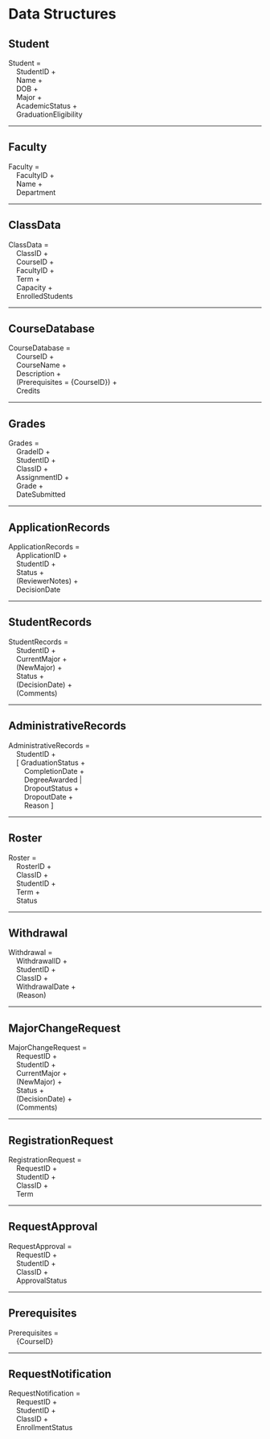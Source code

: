 # Data Structures

## Student  
Student =  
&nbsp;&nbsp;&nbsp;&nbsp;StudentID +  
&nbsp;&nbsp;&nbsp;&nbsp;Name +  
&nbsp;&nbsp;&nbsp;&nbsp;DOB +  
&nbsp;&nbsp;&nbsp;&nbsp;Major +  
&nbsp;&nbsp;&nbsp;&nbsp;AcademicStatus +  
&nbsp;&nbsp;&nbsp;&nbsp;GraduationEligibility  

---

## Faculty  
Faculty =  
&nbsp;&nbsp;&nbsp;&nbsp;FacultyID +  
&nbsp;&nbsp;&nbsp;&nbsp;Name +  
&nbsp;&nbsp;&nbsp;&nbsp;Department  

---

## ClassData  
ClassData =  
&nbsp;&nbsp;&nbsp;&nbsp;ClassID +  
&nbsp;&nbsp;&nbsp;&nbsp;CourseID +  
&nbsp;&nbsp;&nbsp;&nbsp;FacultyID +  
&nbsp;&nbsp;&nbsp;&nbsp;Term +  
&nbsp;&nbsp;&nbsp;&nbsp;Capacity +  
&nbsp;&nbsp;&nbsp;&nbsp;EnrolledStudents  

---

## CourseDatabase  
CourseDatabase =  
&nbsp;&nbsp;&nbsp;&nbsp;CourseID +  
&nbsp;&nbsp;&nbsp;&nbsp;CourseName +  
&nbsp;&nbsp;&nbsp;&nbsp;Description +  
&nbsp;&nbsp;&nbsp;&nbsp;(Prerequisites = {CourseID}) +  
&nbsp;&nbsp;&nbsp;&nbsp;Credits  

---

## Grades  
Grades =  
&nbsp;&nbsp;&nbsp;&nbsp;GradeID +  
&nbsp;&nbsp;&nbsp;&nbsp;StudentID +  
&nbsp;&nbsp;&nbsp;&nbsp;ClassID +  
&nbsp;&nbsp;&nbsp;&nbsp;AssignmentID +  
&nbsp;&nbsp;&nbsp;&nbsp;Grade +  
&nbsp;&nbsp;&nbsp;&nbsp;DateSubmitted  

---

## ApplicationRecords  
ApplicationRecords =  
&nbsp;&nbsp;&nbsp;&nbsp;ApplicationID +  
&nbsp;&nbsp;&nbsp;&nbsp;StudentID +  
&nbsp;&nbsp;&nbsp;&nbsp;Status +  
&nbsp;&nbsp;&nbsp;&nbsp;(ReviewerNotes) +  
&nbsp;&nbsp;&nbsp;&nbsp;DecisionDate  

---

## StudentRecords  
StudentRecords =  
&nbsp;&nbsp;&nbsp;&nbsp;StudentID +  
&nbsp;&nbsp;&nbsp;&nbsp;CurrentMajor +  
&nbsp;&nbsp;&nbsp;&nbsp;(NewMajor) +  
&nbsp;&nbsp;&nbsp;&nbsp;Status +  
&nbsp;&nbsp;&nbsp;&nbsp;(DecisionDate) +  
&nbsp;&nbsp;&nbsp;&nbsp;(Comments)  

---

## AdministrativeRecords  
AdministrativeRecords =  
&nbsp;&nbsp;&nbsp;&nbsp;StudentID +  
&nbsp;&nbsp;&nbsp;&nbsp;[ GraduationStatus +  
&nbsp;&nbsp;&nbsp;&nbsp;&nbsp;&nbsp;&nbsp;&nbsp;CompletionDate +  
&nbsp;&nbsp;&nbsp;&nbsp;&nbsp;&nbsp;&nbsp;&nbsp;DegreeAwarded |  
&nbsp;&nbsp;&nbsp;&nbsp;&nbsp;&nbsp;&nbsp;&nbsp;DropoutStatus +  
&nbsp;&nbsp;&nbsp;&nbsp;&nbsp;&nbsp;&nbsp;&nbsp;DropoutDate +  
&nbsp;&nbsp;&nbsp;&nbsp;&nbsp;&nbsp;&nbsp;&nbsp;Reason ]  

---

## Roster  
Roster =  
&nbsp;&nbsp;&nbsp;&nbsp;RosterID +  
&nbsp;&nbsp;&nbsp;&nbsp;ClassID +  
&nbsp;&nbsp;&nbsp;&nbsp;StudentID +  
&nbsp;&nbsp;&nbsp;&nbsp;Term +  
&nbsp;&nbsp;&nbsp;&nbsp;Status  

---

## Withdrawal  
Withdrawal =  
&nbsp;&nbsp;&nbsp;&nbsp;WithdrawalID +  
&nbsp;&nbsp;&nbsp;&nbsp;StudentID +  
&nbsp;&nbsp;&nbsp;&nbsp;ClassID +  
&nbsp;&nbsp;&nbsp;&nbsp;WithdrawalDate +  
&nbsp;&nbsp;&nbsp;&nbsp;(Reason)  

---

## MajorChangeRequest  
MajorChangeRequest =  
&nbsp;&nbsp;&nbsp;&nbsp;RequestID +  
&nbsp;&nbsp;&nbsp;&nbsp;StudentID +  
&nbsp;&nbsp;&nbsp;&nbsp;CurrentMajor +  
&nbsp;&nbsp;&nbsp;&nbsp;(NewMajor) +  
&nbsp;&nbsp;&nbsp;&nbsp;Status +  
&nbsp;&nbsp;&nbsp;&nbsp;(DecisionDate) +  
&nbsp;&nbsp;&nbsp;&nbsp;(Comments)  

---

## RegistrationRequest  
RegistrationRequest =  
&nbsp;&nbsp;&nbsp;&nbsp;RequestID +  
&nbsp;&nbsp;&nbsp;&nbsp;StudentID +  
&nbsp;&nbsp;&nbsp;&nbsp;ClassID +  
&nbsp;&nbsp;&nbsp;&nbsp;Term  

---

## RequestApproval  
RequestApproval =  
&nbsp;&nbsp;&nbsp;&nbsp;RequestID +  
&nbsp;&nbsp;&nbsp;&nbsp;StudentID +  
&nbsp;&nbsp;&nbsp;&nbsp;ClassID +  
&nbsp;&nbsp;&nbsp;&nbsp;ApprovalStatus  

---

## Prerequisites  
Prerequisites =  
&nbsp;&nbsp;&nbsp;&nbsp;{CourseID}  

---

## RequestNotification  
RequestNotification =  
&nbsp;&nbsp;&nbsp;&nbsp;RequestID +  
&nbsp;&nbsp;&nbsp;&nbsp;StudentID +  
&nbsp;&nbsp;&nbsp;&nbsp;ClassID +  
&nbsp;&nbsp;&nbsp;&nbsp;EnrollmentStatus  

